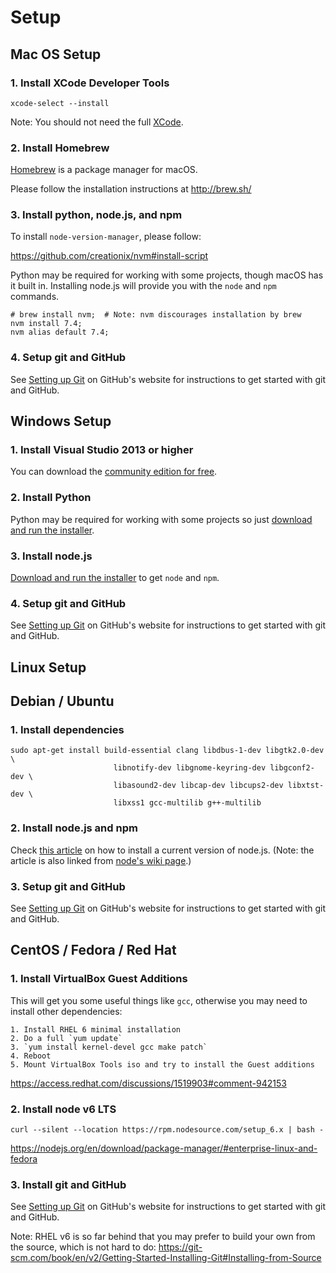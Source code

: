 # Setup

## Mac OS Setup

### 1. Install XCode Developer Tools

```
xcode-select --install
```

Note: You should not need the full [XCode](https://itunes.apple.com/us/app/xcode/id497799835?mt=12).


### 2. Install Homebrew

[Homebrew](http://brew.sh/) is a package manager for macOS.

Please follow the installation instructions at http://brew.sh/

### 3. Install python, node.js, and npm

To install ``node-version-manager``, please follow:

https://github.com/creationix/nvm#install-script

Python may be required for working with some projects, though macOS has it built in. Installing node.js will provide you with the `node` and `npm` commands.

```
# brew install nvm;  # Note: nvm discourages installation by brew
nvm install 7.4;
nvm alias default 7.4;
```

### 4. Setup git and GitHub

See [Setting up Git][git-setup]
on GitHub's website for instructions to get started with git and GitHub.


## Windows Setup

### 1. Install Visual Studio 2013 or higher

You can download the [community edition for free](http://www.visualstudio.com/products/visual-studio-community-vs).

### 2. Install Python

Python may be required for working with some projects so just [download and run the installer](http://www.python.org/download/releases/2.7/).

### 3. Install node.js

[Download and run the installer][node-download] to get `node` and `npm`.

### 4. Setup git and GitHub

See [Setting up Git][git-setup]
on GitHub's website for instructions to get started with git and GitHub.


## Linux Setup


## Debian / Ubuntu

### 1. Install dependencies

```
sudo apt-get install build-essential clang libdbus-1-dev libgtk2.0-dev \
                       libnotify-dev libgnome-keyring-dev libgconf2-dev \
                       libasound2-dev libcap-dev libcups2-dev libxtst-dev \
                       libxss1 gcc-multilib g++-multilib
```

### 2. Install node.js and npm

Check [this article][install-linux] on how to install
a current version of node.js. (Note: the article is also linked from
[node's wiki page][node-wiki-install].)

### 3. Setup git and GitHub

See [Setting up Git][git-setup]
on GitHub's website for instructions to get started with git and GitHub.


## CentOS / Fedora / Red Hat

### 1. Install VirtualBox Guest Additions

This will get you some useful things like `gcc`, otherwise you may need to install other dependencies:

```
1. Install RHEL 6 minimal installation
2. Do a full `yum update`
3. `yum install kernel-devel gcc make patch`
4. Reboot
5. Mount VirtualBox Tools iso and try to install the Guest additions
```
https://access.redhat.com/discussions/1519903#comment-942153

### 2. Install node v6 LTS

`curl --silent --location https://rpm.nodesource.com/setup_6.x | bash -`

https://nodejs.org/en/download/package-manager/#enterprise-linux-and-fedora

### 3. Install git and GitHub

See [Setting up Git][git-setup]
on GitHub's website for instructions to get started with git and GitHub.

Note: RHEL v6 is so far behind that you may prefer to build your own from the source, which is not hard to do:
https://git-scm.com/book/en/v2/Getting-Started-Installing-Git#Installing-from-Source


[install-linux]: https://nodesource.com/blog/nodejs-v012-iojs-and-the-nodesource-linux-repositories
[node-download]: https://nodejs.org/download/
[node-wiki-install]: https://github.com/joyent/node/wiki/Installing-Node.js-via-package-manager
[git-setup]: https://help.github.com/articles/set-up-git/#setting-up-git

